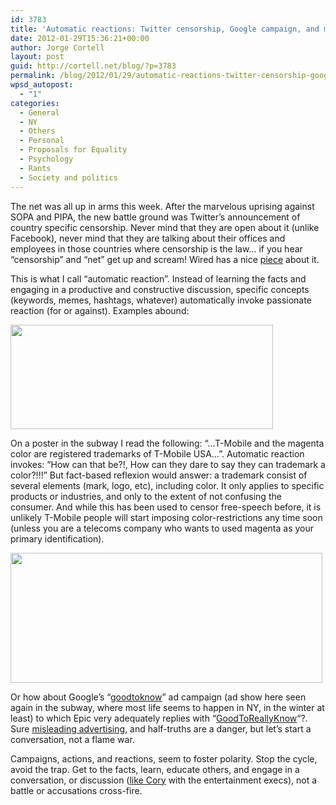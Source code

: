 ```yaml
---
id: 3783
title: 'Automatic reactions: Twitter censorship, Google campaign, and magenta trade-marked'
date: 2012-01-29T15:36:21+00:00
author: Jorge Cortell
layout: post
guid: http://cortell.net/blog/?p=3783
permalink: /blog/2012/01/29/automatic-reactions-twitter-censorship-google-campaign-and-magenta-trade-marked/
wpsd_autopost:
  - "1"
categories:
  - General
  - NY
  - Others
  - Personal
  - Proposals for Equality
  - Psychology
  - Rants
  - Society and politics
---
```

The net was all up in arms this week. After the marvelous uprising against SOPA and PIPA, the new battle ground was Twitter&#8217;s announcement of country specific censorship. Never mind that they are open about it (unlike Facebook), never mind that they are talking about their offices and employees in those countries where censorship is the law&#8230; if you hear &#8220;censorship&#8221; and &#8220;net&#8221; get up and scream! Wired has a nice <a title="http://www.wired.com/threatlevel/2012/01/twitter-agent-of-the-censor/" href="http://www.wired.com/threatlevel/2012/01/twitter-agent-of-the-censor/" target="_blank">piece</a> about it.

This is what I call &#8220;automatic reaction&#8221;. Instead of learning the facts and engaging in a productive and constructive discussion, specific concepts (keywords, memes, hashtags, whatever) automatically invoke passionate reaction (for or against). Examples abound:

<img class="aligncenter" title="Magenta TM by TMobile" src="https://lh4.googleusercontent.com/-HbapOv3dF-8/TySc8zxx7vI/AAAAAAAAARc/FXijVuILZOo/w420-h168-k/20120128_194510.jpg" alt="" width="420" height="167" />

On a poster in the subway I read the following: &#8220;&#8230;T-Mobile and the magenta color are registered trademarks of T-Mobile USA&#8230;&#8221;. Automatic reaction invokes: &#8220;How can that be?!, How can they dare to say they can trademark a color?!!!&#8221; But fact-based reflexion would answer: a trademark consist of several elements (mark, logo, etc), including color. It only applies to specific products or industries, and only to the extent of not confusing the consumer. And while this has been used to censor free-speech before, it is unlikely T-Mobile people will start imposing color-restrictions any time soon (unless you are a telecoms company who wants to used magenta as your primary identification).

<img class="aligncenter" title="Google Ad" src="https://lh6.googleusercontent.com/-hBuGgm3_kSY/Tx8dBkURIUI/AAAAAAAAARg/95skwubDMEg/w500-h207-k/20120124_160222.jpg" alt="" width="499" height="208" />

Or how about Google&#8217;s &#8220;<a title="http://www.google.com/goodtoknow/" href="http://www.google.com/goodtoknow/" target="_blank">goodtoknow</a>&#8221; ad campaign (ad show here seen again in the subway, where most life seems to happen in NY, in the winter at least) to which Epic very adequately replies with &#8220;<a title="http://epic.org/2012/01/epic-launches-good-to-really-k.html" href="http://epic.org/2012/01/epic-launches-good-to-really-k.html" target="_blank">GoodToReallyKnow</a>&#8220;?. Sure <a title="http://www.madridmemata.es/2011/12/la-verdadera-publicidad-que-debiera-mostrar-metro-de-madrid/" href="http://www.madridmemata.es/2011/12/la-verdadera-publicidad-que-debiera-mostrar-metro-de-madrid/" target="_blank">misleading advertising</a>, and half-truths are a danger, but let&#8217;s start a conversation, not a flame war.

Campaigns, actions, and reactions, seem to foster polarity. Stop the cycle, avoid the trap. Get to the facts, learn, educate others, and engage in a conversation, or discussion (<a title="http://boingboing.net/2012/01/28/infographic-hollywoods-long.html" href="http://boingboing.net/2012/01/28/infographic-hollywoods-long.html" target="_blank">like Cory</a> with the entertainment execs), not a battle or accusations cross-fire.